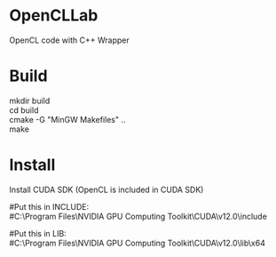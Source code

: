 ﻿# OpenCLLab

OpenCL code with C++ Wrapper  

# Build
mkdir build  
cd build  
cmake -G "MinGW Makefiles" ..   
make  

# Install
Install CUDA SDK (OpenCL is included in CUDA SDK)  

#Put this in INCLUDE:  
#C:\Program Files\NVIDIA GPU Computing Toolkit\CUDA\v12.0\include  

#Put this in LIB:  
#C:\Program Files\NVIDIA GPU Computing Toolkit\CUDA\v12.0\lib\x64  








